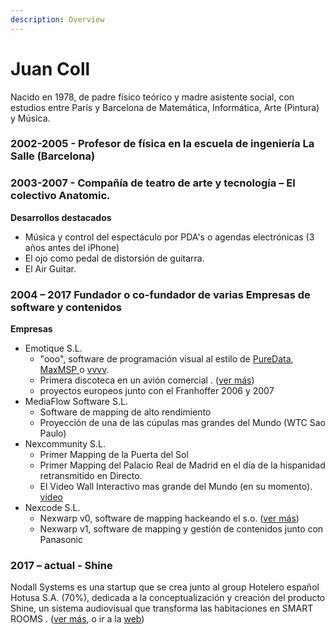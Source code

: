 ```yaml
---
description: Overview
---
```


# Juan Coll

Nacido en 1978, de padre físico teórico y madre asistente social, con estudios entre París y Barcelona de Matemática, Informática, Arte \(Pintura\) y Música. ​

### 2002-2005 - Profesor de física en la escuela de ingeniería La Salle \(Barcelona\)​

### **2003-2007** - Compañía de teatro de arte y tecnología – El colectivo Anatomic.

**Desarrollos destacados**

* Música y control del espectáculo por PDA's o agendas electrónicas \(3 años antes del iPhone\)
* El ojo como pedal de distorsión de guitarra.
* El Air Guitar.

### **2004 – 2017** Fundador o co-fundador de varias Empresas de software y contenidos

**Empresas**

* Emotique S.L. 
  * "ooo", software de programación visual al estilo de [PureData](https://puredata.info/), [MaxMSP ](https://cycling74.com/)o [vvvv](https://vvvv.org/).
  * Primera discoteca en un avión comercial . \([ver más](timeline/emotique-s.l./david-guetta.md)\)
  * proyectos europeos junto con el Franhoffer 2006 y 2007
* MediaFlow Software S.L.
  * Software de mapping de alto rendimiento 
  * Proyección de una de las cúpulas mas grandes del Mundo \(WTC Sao Paulo\) 
* Nexcommunity S.L.
  * Primer Mapping de la Puerta del Sol
  * Primer Mapping del Palacio Real de Madrid en el día de la hispanidad retransmitido en Directo. 
  * El Video Wall Interactivo mas grande del Mundo \(en su momento\). [video](https://vimeo.com/291501766) 
* Nexcode S.L.
  * Nexwarp v0, software de mapping hackeando el s.o. \([ver más](programming/nexwarp.md)\)
  * Nexwarp v1, software de mapping y gestión de contenidos junto con Panasonic

### **2017 –  actual** - Shine

Nodall Systems es una startup que se crea junto al group Hotelero español Hotusa S.A. \(70%\),  dedicada a la conceptualización y creación del producto Shine, un sistema audiovisual que transforma las habitaciones en SMART ROOMS . \([ver más](timeline/nodall-systems-hotusa.md), o ir a la [web](http://www.shinesmartroom.com/)\)



